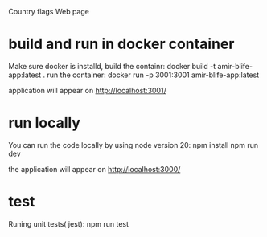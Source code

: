 Country flags Web page 
# build and run in docker container

Make sure docker is installd, 
build the containr:  docker build -t amir-blife-app:latest .
run the container:  docker run -p 3001:3001 amir-blife-app:latest

application will appear on [http://localhost:3001/](http://localhost:3001/)

# run locally 

You can run the code locally by using node version 20:
npm install
npm run dev

the application will appear on  [http://localhost:3000/](http://localhost:3000/)

# test
Runing  unit tests( jest): 
npm run test